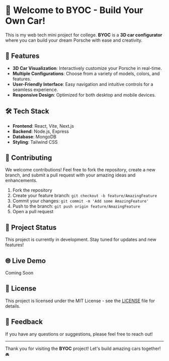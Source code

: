 # 🚗 Welcome to BYOC - Build Your Own Car!

This is my web tech mini project for college. **BYOC** is a **3D car configurator** where you can build your dream Porsche with ease and creativity.

## 🌟 Features

- **3D Car Visualization**: Interactively customize your Porsche in real-time.
- **Multiple Configurations**: Choose from a variety of models, colors, and features.
- **User-Friendly Interface**: Easy navigation and intuitive controls for a seamless experience.
- **Responsive Design**: Optimized for both desktop and mobile devices.

## 🛠️ Tech Stack

- **Frontend**: React, Vite, Next.js
- **Backend**: Node.js, Express
- **Database**: MongoDB
- **Styling**: Tailwind CSS

## 🤝 Contributing

We welcome contributions! Feel free to fork the repository, create a new branch, and submit a pull request with your amazing ideas and enhancements. 

1. Fork the repository
2. Create your feature branch: `git checkout -b feature/AmazingFeature`
3. Commit your changes: `git commit -m 'Add some AmazingFeature'`
4. Push to the branch: `git push origin feature/AmazingFeature`
5. Open a pull request

## 📅 Project Status

This project is currently in development. Stay tuned for updates and new features!

## 🌐 Live Demo

Coming Soon 

## 📝 License

This project is licensed under the MIT License - see the [LICENSE](LICENSE) file for details.

## 💬 Feedback

If you have any questions or suggestions, please feel free to reach out!

---

Thank you for visiting the **BYOC** project! Let's build amazing cars together! 🚘
